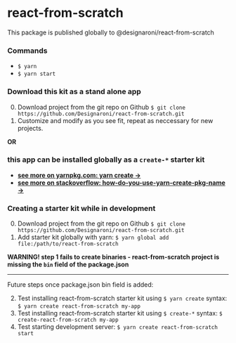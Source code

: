 # react-from-scratch

This package is published globally to @designaroni/react-from-scratch

### Commands
  - `$ yarn`
  - `$ yarn start`

### Download this kit as a stand alone app
  0. Download project from the git repo on Github `$ git clone https://github.com/Designaroni/react-from-scratch.git`
  1. Customize and modify as you see fit, repeat as neccessary for new projects.

**OR**

### this app can be installed globally as a `create-*` starter kit
  - [**see more on yarnpkg.com: yarn create ->**](https://classic.yarnpkg.com/en/docs/cli/create/)
  - [**see more on stackoverflow: how-do-you-use-yarn-create-pkg-name ->**](https://stackoverflow.com/questions/44144329/how-do-you-use-yarn-create-pkg-name)

### Creating a starter kit while in development
  0. Download project from the git repo on Github `$ git clone https://github.com/Designaroni/react-from-scratch.git`
  1. Add starter kit globally with yarn: `$ yarn global add file:/path/to/react-from-scratch`
  
  **WARNING! step 1 fails to create binaries - react-from-scratch project is missing the `bin` field of the package.json**
  
  ---
  Future steps once package.json bin field is added:
  
  2. Test installing react-from-scratch starter kit using `$ yarn create` syntax: `$ yarn create react-from-scratch my-app`
  3. Test installing react-from-scratch starter kit using `$ create-*` syntax: `$ create-react-from-scratch my-app`
  4. Test starting development server: `$ yarn create react-from-scratch start`
